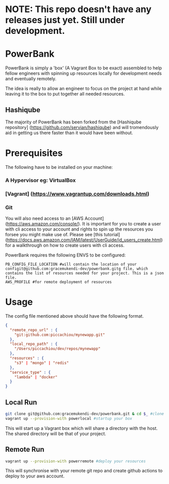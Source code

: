 # NOTE: This repo doesn't have any releases just yet. Still under development. 

# PowerBank

PowerBank is simply a 'box' (A Vagrant Box to be exact) assembled to help fellow engineers with spinning up resources locally for development needs and eventually remotely. 

The idea is really to allow an engineer to focus on the project at hand while leaving it to the box to put together all needed resources.

## Hashiqube

The majority of PowerBank has been forked from the [Hashiqube repository] (https://github.com/servian/hashiqube) and will tromendously aid in getting us there faster than it would have been without.

# Prerequisites

The following have to be installed on your machine:
### A Hypervisor eg: VirtualBox
### [Vagrant] (https://www.vagrantup.com/downloads.html)
### Git

You will also need access to an [AWS Account] (https://aws.amazon.com/console/). It is important for you to create a user with cli access to your account and rights to spin up the resources you forsee you might make use of. Please see [this tutorial] (https://docs.aws.amazon.com/IAM/latest/UserGuide/id_users_create.html) for a walkthrough on how to create users with cli access.

PowerBank requires the following ENVS to be configured:
```
PB_CONFIG_FILE_LOCATION #will contain the location of your configit@github.com:gracemukendi-dev/powerbank.gitg file, which contains the list of resources needed for your project. This is a json file.
AWS_PROFILE #for remote deployment of resources

```

# Usage

The config file mentioned above should have the following format. 

```json
{
  "remote_repo_url" : {
    "git:github.com:piccachiou/mynewapp.git"
  },
  "local_repo_path" : {
    "/Users/piccachiou/dev/repos/mynewapp"
  },
  "resources" : {
    "s3" | "mongo" | "redis"
  },
  "service_type" : {
    "lambda" | "docker"
  }
}
```

## Local Run
```bash
git clone git@github.com:gracemukendi-dev/powerbank.git & cd $_ #clone this repo and cd into it
vagrant up --provision-with powerlocal #startup your box
```
This will start up a Vagrant box which will share a directory with the host. The shared directory will be that of your project.

## Remote Run
```bash
vagrant up --provision-with powerremote #deploy your resources
```
This will synchronise with your remote git repo and create github actions to deploy to your aws account. 



